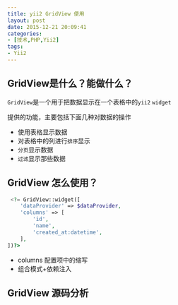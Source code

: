 ```yaml
---
title: yii2 GridView 使用
layout: post
date: 2015-12-21 20:09:41
categories:
- [技术,PHP,Yii2]
tags: 
- Yii2
---
```

## GridView是什么？能做什么？
`GridView`是一个用于把数据显示在一个表格中的`yii2` `widget`

提供的功能，主要包括下面几种对数据的操作
- 使用表格显示数据
- 对表格中的列进行`排序`显示
- `分页`显示数据
- `过滤`显示那些数据


## GridView 怎么使用？

```php 
 <?= GridView::widget([
    'dataProvider' => $dataProvider,
    'columns' => [
        'id',
        'name',
        'created_at:datetime',
    ],
])?>
```

- columns 配置项中的缩写
- 组合模式+依赖注入



## GridView 源码分析


